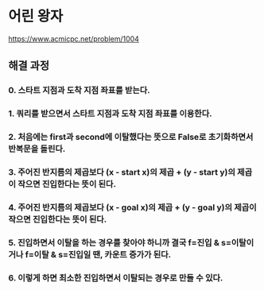 # 어린 왕자
https://www.acmicpc.net/problem/1004
## 해결 과정
### 0. 스타트 지점과 도착 지점 좌표를 받는다.
### 1. 쿼리를 받으면서 스타트 지점과 도착 지점 좌표를 이용한다.
### 2. 처음에는 first과 second에 이탈했다는 뜻으로 False로 초기화하면서 반복문을 돌린다.
### 3. 주어진 반지름의 제곱보다 (x - start x)의 제곱 + (y - start y)의 제곱이 작으면 진입한다는 뜻이 된다.
### 4. 주어진 반지름의 제곱보다 (x - goal x)의 제곱 + (y - goal y)의 제곱이 작으면 진입한다는 뜻이 된다.
### 5. 진입하면서 이탈을 하는 경우를 찾아야 하니까 결국 f=진입 & s=이탈이거나 f=이탈 & s=진입일 땐, 카운트 증가가 된다.
### 6. 이렇게 하면 최소한 진입하면서 이탈되는 경우로 만들 수 있다. 
